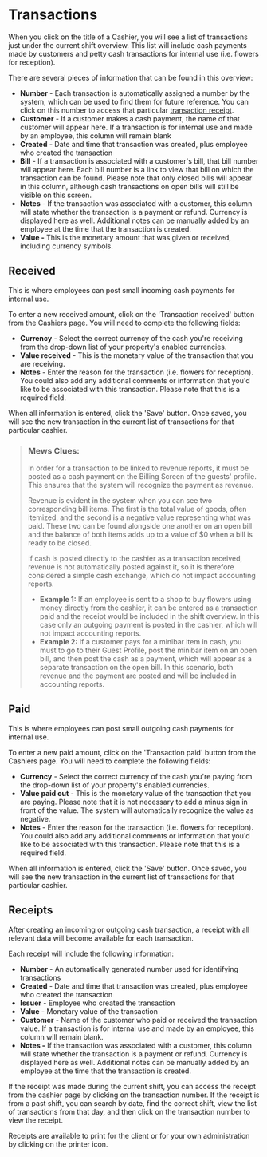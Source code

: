 # Transactions

When you click on the title of a Cashier, you will see a list of transactions just under the current shift overview. This list will include cash payments made by customers and petty cash transactions for internal use \(i.e. flowers for reception\).

There are several pieces of information that can be found in this overview:

* **Number** - Each transaction is automatically assigned a number by the system, which can be used to find them for future reference. You can click on this number to access that particular [transaction receipt](transaction-receipts.md).
* **Customer** - If a customer makes a cash payment, the name of that customer will appear here. If a transaction is for internal use and made by an employee, this column will remain blank
* **Created** - Date and time that transaction was created, plus employee who created the transaction
* **Bill** - If a transaction is associated with a customer's bill, that bill number will appear here. Each bill number is a link to view that bill on which the transaction can be found. Please note that only closed bills will appear in this column, although cash transactions on open bills will still be visible on this screen.
* **Notes** - If the transaction was associated with a customer, this column will state whether the transaction is a payment or refund. Currency is displayed here as well. Additional notes can be manually added by an employee at the time that the transaction is created.
* **Value -**  This is the monetary amount that was given or received, including currency symbols. 

## Received

This is where employees can post small incoming cash payments for internal use.

To enter a new received amount, click on the 'Transaction received' button from the Cashiers page. You will need to complete the following fields:

* **Currency** - Select the correct currency of the cash you're receiving from the drop-down list of your property's enabled currencies.
* **Value received** - This is the monetary value of the transaction that you are receiving. 
* **Notes** - Enter the reason for the transaction \(i.e. flowers for reception\). You could also add any additional comments or information that you'd like to be associated with this transaction. Please note that this is a required field. 

When all information is entered, click the 'Save' button. Once saved, you will see the new transaction in the current list of transactions for that particular cashier.

> ### Mews Clues:
>
> In order for a transaction to be linked to revenue reports, it must be posted as a cash payment on the Billing Screen of the guests' profile. This ensures that the system will recognize the payment as revenue.
>
> Revenue is evident in the system when you can see two corresponding bill items. The first is the total value of goods, often itemized, and the second is a negative value representing what was paid. These two can be found alongside one another on an open bill and the balance of both items adds up to a value of $0 when a bill is ready to be closed.
>
> If cash is posted directly to the cashier as a transaction received, revenue is not automatically posted against it, so it is therefore considered a simple cash exchange, which do not impact accounting reports.
>
> * **Example 1:** If an employee is sent to a shop to buy flowers using money directly from the cashier, it can be entered as a transaction paid and the receipt would be included in the shift overview. In this case only an outgoing payment is posted in the cashier, which will not impact accounting reports.
> * **Example 2:** If a customer pays for a minibar item in cash, you must to go to their Guest Profile, post the minibar item on an open bill, and then post the cash as a payment, which will appear as a separate transaction on the open bill. In this scenario, both revenue and the payment are posted and will be included in accounting reports.


## Paid

This is where employees can post small outgoing cash payments for internal use.

To enter a new paid amount, click on the 'Transaction paid' button from the Cashiers page. You will need to complete the following fields:

* **Currency** - Select the correct currency of the cash you're paying from the drop-down list of your property's enabled currencies.
* **Value paid out** - This is the monetary value of the transaction that you are paying. Please note that it is not necessary to add a minus sign in front of the value. The system will automatically recognize the value as negative.
* **Notes** - Enter the reason for the transaction \(i.e. flowers for reception\). You could also add any additional comments or information that you'd like to be associated with this transaction. Please note that this is a required field. 

When all information is entered, click the 'Save' button. Once saved, you will see the new transaction in the current list of transactions for that particular cashier.

## Receipts

After creating an incoming or outgoing cash transaction, a receipt with all relevant data will become available for each transaction.

Each receipt will include the following information:

* **Number** - An automatically generated number used for identifying transactions
* **Created** - Date and time that transaction was created, plus employee who created the transaction
* **Issuer** - Employee who created the transaction
* **Value** - Monetary value of the transaction
* **Customer** - Name of the customer who paid or received the transaction value. If a transaction is for internal use and made by an employee, this column will remain blank.
* **Notes -** If the transaction was associated with a customer, this column will state whether the transaction is a payment or refund. Currency is displayed here as well. Additional notes can be manually added by an employee at the time that the transaction is created.

If the receipt was made during the current shift, you can access the receipt from the cashier page by clicking on the transaction number. If the receipt is from a past shift, you can search by date, find the correct shift, view the list of transactions from that day, and then click on the transaction number to view the receipt.

Receipts are available to print for the client or for your own administration by clicking on the printer icon.
